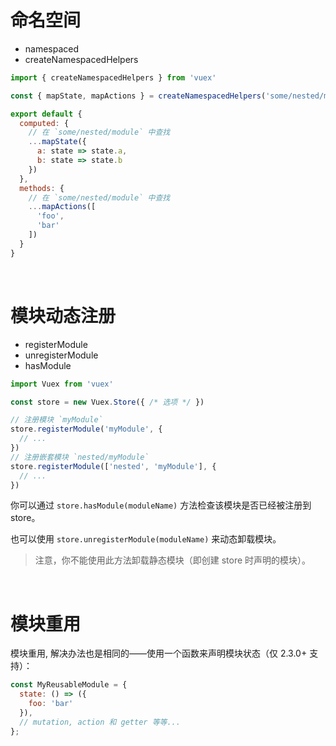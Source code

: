 # 命名空间

- namespaced
- createNamespacedHelpers

```js
import { createNamespacedHelpers } from 'vuex'

const { mapState, mapActions } = createNamespacedHelpers('some/nested/module')

export default {
  computed: {
    // 在 `some/nested/module` 中查找
    ...mapState({
      a: state => state.a,
      b: state => state.b
    })
  },
  methods: {
    // 在 `some/nested/module` 中查找
    ...mapActions([
      'foo',
      'bar'
    ])
  }
}
```

<br>

# 模块动态注册

- registerModule
- unregisterModule
- hasModule

```js
import Vuex from 'vuex'

const store = new Vuex.Store({ /* 选项 */ })

// 注册模块 `myModule`
store.registerModule('myModule', {
  // ...
})
// 注册嵌套模块 `nested/myModule`
store.registerModule(['nested', 'myModule'], {
  // ...
})
```

你可以通过 `store.hasModule(moduleName)` 方法检查该模块是否已经被注册到 store。

也可以使用 `store.unregisterModule(moduleName)` 来动态卸载模块。

>注意，你不能使用此方法卸载静态模块（即创建 store 时声明的模块）。


<br>

# 模块重用

模块重用, 解决办法也是相同的——使用一个函数来声明模块状态（仅 2.3.0+ 支持）：

```js
const MyReusableModule = {
  state: () => ({
    foo: 'bar'
  }),
  // mutation, action 和 getter 等等...
};
```

